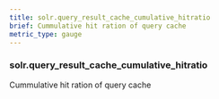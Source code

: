```yaml
---
title: solr.query_result_cache_cumulative_hitratio
brief: Cummulative hit ration of query cache
metric_type: gauge
---
```

### solr.query_result_cache_cumulative_hitratio

Cummulative hit ration of query cache